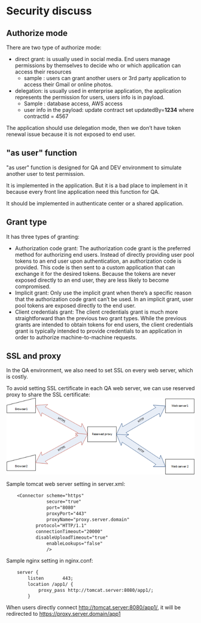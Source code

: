 # Security discuss

## Authorize mode
There are two type of authorize mode:

+ direct grant: is usually used in social media. End users manage permissions by themselves to decide who or which application can access their resources 
    + sample : users can grant another users or 3rd party application to access their Gmail or online photos.
+ delegation: is usually used in enterprise application, the application represents the permission for users, users info is in payload.
    + Sample : database access, AWS access
	+ user info in the payload: update contract set updatedBy=**1234** where contractId = 4567

The application  should use delegation mode, then we don’t have token renewal issue because it is not exposed to end user. 

## "as user" function 

"as user" function is designed for QA and DEV environment to simulate another user to test permission.

It is implemented in the application. But it is a bad place to implement in it because every front line application need this function for QA.

It should be implemented in authenticate center or a shared application.

	
## Grant type
It has three types of granting:
+ Authorization code grant: The authorization code grant is the preferred method for authorizing end users. 
    Instead of directly providing user pool tokens to an end user upon authentication, an authorization code is provided. 
	This code is then sent to a custom application that can exchange it for the desired tokens. Because the tokens are never exposed directly to an end user, they are less likely to become compromised.
+ Implicit grant: Only use the implicit grant when there’s a specific reason that the authorization code grant can’t be used.
    In an implicit grant, user pool tokens are exposed directly to the end user.
+ Client credentials grant: The client credentials grant is much more straightforward than the previous two grant types. 
    While the previous grants are intended to obtain tokens for end users, 
	the client credentials grant is typically intended to provide credentials to an application in order to authorize machine-to-machine requests.

## SSL and proxy
In the QA environment, we also need to set SSL on every web server, which is costly.

To avoid setting SSL certificate in each QA web server, we can use reserved proxy to share the SSL certificate:
<img src="reversed_proxy.png">

Sample tomcat web server setting in server.xml: 
```
	<Connector scheme="https"
               secure="true"
               port="8080"
               proxyPort="443"
               proxyName="proxy.server.domain"
	       protocol="HTTP/1.1"
	       connectionTimeout="20000"
	       disableUploadTimeout="true"
               enableLookups="false"               
               />
```	
Sample nginx setting in nginx.conf:
```
    server {
        listen       443;
		location /app1/ {
			proxy_pass http://tomcat.server:8080/app1/;
		}
```

When users directly connect http://tomcat.server:8080/app1/, it will be redirected to https://proxy.server.domain/app1
